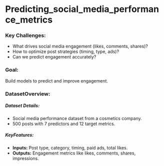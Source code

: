# Predicting_social_media_performance_metrics

### Key Challenges:
- What drives social media engagement (likes, comments, shares)?
- How to optimize post strategies (timing, type, ads)?
- Can we predict engagement accurately?

### Goal:
Build models to predict and improve engagement.

### DatasetOverview:
##### Dataset Details:
- Social media performance dataset from a cosmetics company.
- 500 posts with 7 predictors and 12 target metrics.

##### KeyFeatures:
- **Inputs:** Post type, category, timing, paid ads, total likes.
- **Outputs:** Engagement metrics like likes, comments, shares, impressions.


